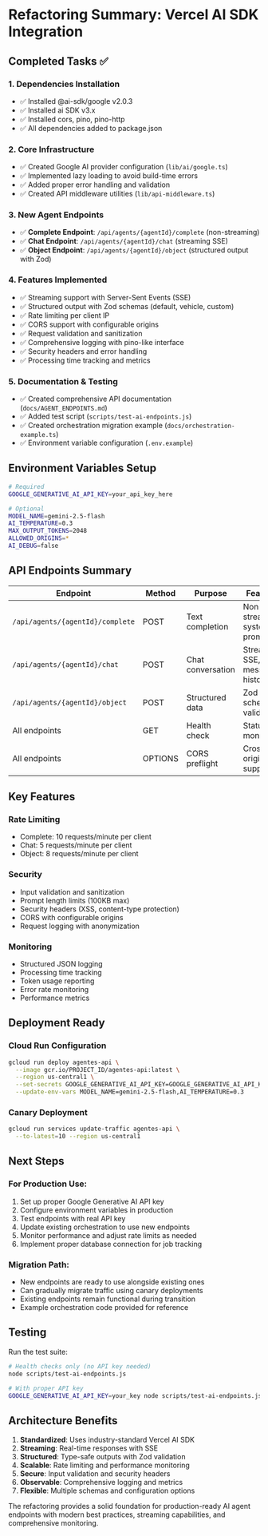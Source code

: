 # Refactoring Summary: Vercel AI SDK Integration

## Completed Tasks ✅

### 1. Dependencies Installation
- ✅ Installed @ai-sdk/google v2.0.3
- ✅ Installed ai SDK v3.x
- ✅ Installed cors, pino, pino-http
- ✅ All dependencies added to package.json

### 2. Core Infrastructure
- ✅ Created Google AI provider configuration (`lib/ai/google.ts`)
- ✅ Implemented lazy loading to avoid build-time errors
- ✅ Added proper error handling and validation
- ✅ Created API middleware utilities (`lib/api-middleware.ts`)

### 3. New Agent Endpoints
- ✅ **Complete Endpoint**: `/api/agents/{agentId}/complete` (non-streaming)
- ✅ **Chat Endpoint**: `/api/agents/{agentId}/chat` (streaming SSE)  
- ✅ **Object Endpoint**: `/api/agents/{agentId}/object` (structured output with Zod)

### 4. Features Implemented
- ✅ Streaming support with Server-Sent Events (SSE)
- ✅ Structured output with Zod schemas (default, vehicle, custom)
- ✅ Rate limiting per client IP
- ✅ CORS support with configurable origins
- ✅ Request validation and sanitization
- ✅ Comprehensive logging with pino-like interface
- ✅ Security headers and error handling
- ✅ Processing time tracking and metrics

### 5. Documentation & Testing
- ✅ Created comprehensive API documentation (`docs/AGENT_ENDPOINTS.md`)
- ✅ Added test script (`scripts/test-ai-endpoints.js`)
- ✅ Created orchestration migration example (`docs/orchestration-example.ts`)
- ✅ Environment variable configuration (`.env.example`)

## Environment Variables Setup

```bash
# Required
GOOGLE_GENERATIVE_AI_API_KEY=your_api_key_here

# Optional
MODEL_NAME=gemini-2.5-flash
AI_TEMPERATURE=0.3
MAX_OUTPUT_TOKENS=2048
ALLOWED_ORIGINS=*
AI_DEBUG=false
```

## API Endpoints Summary

| Endpoint | Method | Purpose | Features |
|----------|--------|---------|----------|
| `/api/agents/{agentId}/complete` | POST | Text completion | Non-streaming, system prompts |
| `/api/agents/{agentId}/chat` | POST | Chat conversation | Streaming SSE, message history |
| `/api/agents/{agentId}/object` | POST | Structured data | Zod schemas, validation |
| All endpoints | GET | Health check | Status monitoring |
| All endpoints | OPTIONS | CORS preflight | Cross-origin support |

## Key Features

### Rate Limiting
- Complete: 10 requests/minute per client
- Chat: 5 requests/minute per client  
- Object: 8 requests/minute per client

### Security
- Input validation and sanitization
- Prompt length limits (100KB max)
- Security headers (XSS, content-type protection)
- CORS with configurable origins
- Request logging with anonymization

### Monitoring
- Structured JSON logging
- Processing time tracking
- Token usage reporting
- Error rate monitoring
- Performance metrics

## Deployment Ready

### Cloud Run Configuration
```bash
gcloud run deploy agentes-api \
  --image gcr.io/PROJECT_ID/agentes-api:latest \
  --region us-central1 \
  --set-secrets GOOGLE_GENERATIVE_AI_API_KEY=GOOGLE_GENERATIVE_AI_API_KEY:latest \
  --update-env-vars MODEL_NAME=gemini-2.5-flash,AI_TEMPERATURE=0.3
```

### Canary Deployment
```bash
gcloud run services update-traffic agentes-api \
  --to-latest=10 --region us-central1
```

## Next Steps

### For Production Use:
1. Set up proper Google Generative AI API key
2. Configure environment variables in production
3. Test endpoints with real API key
4. Update existing orchestration to use new endpoints
5. Monitor performance and adjust rate limits as needed
6. Implement proper database connection for job tracking

### Migration Path:
- New endpoints are ready to use alongside existing ones
- Can gradually migrate traffic using canary deployments
- Existing endpoints remain functional during transition
- Example orchestration code provided for reference

## Testing

Run the test suite:
```bash
# Health checks only (no API key needed)
node scripts/test-ai-endpoints.js

# With proper API key
GOOGLE_GENERATIVE_AI_API_KEY=your_key node scripts/test-ai-endpoints.js
```

## Architecture Benefits

1. **Standardized**: Uses industry-standard Vercel AI SDK
2. **Streaming**: Real-time responses with SSE
3. **Structured**: Type-safe outputs with Zod validation
4. **Scalable**: Rate limiting and performance monitoring
5. **Secure**: Input validation and security headers
6. **Observable**: Comprehensive logging and metrics
7. **Flexible**: Multiple schemas and configuration options

The refactoring provides a solid foundation for production-ready AI agent endpoints with modern best practices, streaming capabilities, and comprehensive monitoring.